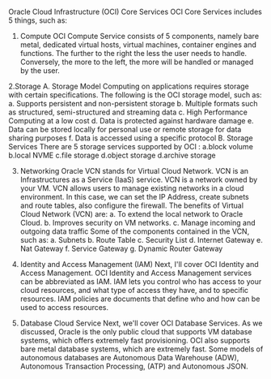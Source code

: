 Oracle Cloud Infrastructure (OCI) Core Services
OCI Core Services includes 5 things, such as:

1. Compute OCI Compute Service consists of 5 components, namely bare metal, dedicated virtual hosts, virtual machines, container engines and functions. The further to the right the less the user needs to handle. Conversely, the more to the left, the more will be handled or managed by the user.

2.Storage
A. Storage Model
Computing on applications requires storage with certain specifications. The following is the OCI storage model, such as:
a. Supports persistent and non-persistent storage
b. Multiple formats such as structured, semi-structured and streaming data
c. High Performance Computing at a low cost
d. Data is protected against hardware damage
e. Data can be stored locally for personal use or remote storage for data sharing purposes
f. Data is accessed using a specific protocol
B. Storage Services
There are 5 storage services supported by OCI :
a.block volume
b.local NVME
c.file storage
d.object storage
d.archive storage

3. Networking Oracle VCN stands for Virtual Cloud Network. VCN is an Infrastructures as a Service (IaaS) service. VCN is a network owned by your VM. VCN allows users to manage existing networks in a cloud environment. In this case, we can set the IP Address, create subnets and route tables, also configure the firewall. The benefits of Virtual Cloud Network (VCN) are:
   a. To extend the local network to Oracle Cloud.
   b. Improves security on VM networks.
   c. Manage incoming and outgoing data traffic
   Some of the components contained in the VCN, such as:
   a. Subnets
   b. Route Table
   c. Security List
   d. Internet Gateway
   e. Nat Gateway
   f. Service Gateway
   g. Dynamic Router Gateway

4. Identity and Access Management (IAM)
   Next, I'll cover OCI Identity and Access Management. OCI Identity and Access Management services can be abbreviated as IAM. IAM lets you control who has access to your cloud resources, and what type of access they have, and to specific resources. IAM policies are documents that define who and how can be used to access resources.

5. Database Cloud Service
   Next, we'll cover OCI Database Services. As we discussed, Oracle is the only public cloud that supports VM database systems, which offers extremely fast provisioning. OCI also supports bare metal database systems, which are extremely fast.
   Some models of autonomous databases are Autonomous Data Warehouse (ADW), Autonomous Transaction Processing, (ATP) and Autonomous JSON.
